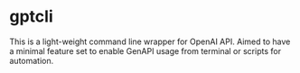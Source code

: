 # gptcli

This is a light-weight command line wrapper for OpenAI API. Aimed to have a minimal
feature set to enable GenAPI usage from terminal or scripts for automation.
